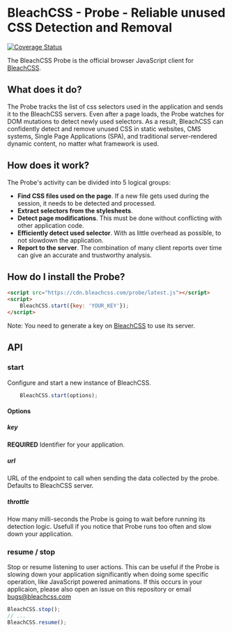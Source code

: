 # BleachCSS - Probe - Reliable unused CSS Detection and Removal

[![Coverage Status](https://coveralls.io/repos/github/genintho/bleachcss-probe/badge.svg?branch=master)](https://coveralls.io/github/genintho/bleachcss-probe?branch=master)

The BleachCSS Probe is the official browser JavaScript client for [BleachCSS](https://www.bleachcss.com).

## What does it do?

The Probe tracks the list of css selectors used in the application and sends it to the BleachCSS servers. Even after a page loads, the Probe watches for DOM mutations to detect newly used selectors. As a result, BleachCSS can confidently detect and remove unused CSS in static websites, CMS systems, Single Page Applications (SPA), and traditional server-rendered dynamic content, no matter what framework is used.

## How does it work?

The Probe's activity can be divided into 5 logical groups:

- **Find CSS files used on the page**. If a new file gets used during the session, it needs to be detected and processed.
- **Extract selectors from the stylesheets**.
- **Detect page modifications**. This must be done without conflicting with other application code.
- **Efficiently detect used selector**. With as little overhead as possible, to not slowdown the application.
- **Report to the server**. The combination of many client reports over time can give an accurate and trustworthy analysis.

## How do I install the Probe?

```HTML
<script src="https://cdn.bleachcss.com/probe/latest.js"></script>
<script>
    BleachCSS.start({key: 'YOUR_KEY'});
</script>
```

Note: You need to generate a key on [BleachCSS](https://www.bleachcss.com) to use its server.

## API

### start

Configure and start a new instance of BleachCSS.

```javascript
    BleachCSS.start(options);
```

#### Options

##### key
**REQUIRED**
Identifier for your application.

##### url
URL of the endpoint to call when sending the data collected by the probe.
Defaults to BleachCSS server.

##### throttle
How many milli-seconds the Probe is going to wait before running its detection logic. Usefull if you notice that Probe runs too often and slow down your application.

### resume / stop

Stop or resume listening to user actions. This can be useful if the Probe is slowing down your application significantly when doing some specific operation, like JavaScript powered animations. If this occurs in your applicaion, please also open an issue on this repository or email bugs@bleachcss.com

```javascript
BleachCSS.stop();
// ...
BleachCSS.resume();
```
